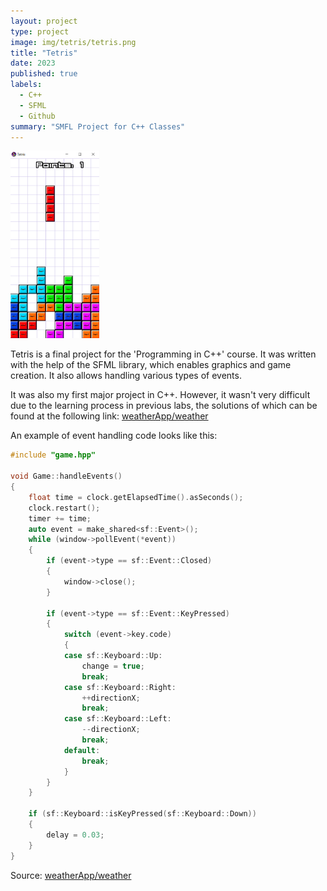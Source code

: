 ```yaml
---
layout: project
type: project
image: img/tetris/tetris.png
title: "Tetris"
date: 2023
published: true
labels:
  - C++
  - SFML
  - Github
summary: "SMFL Project for C++ Classes"
---
```


<div class="text-center p-4">
  <img height="300" src="../img/tetris/tetrisGame.png" class="img-thumbnail" >

</div>

Tetris is a final project for the 'Programming in C++' course. It was written with the help of the SFML library, which enables graphics and game creation. It also allows handling various types of events.

It was also my first major project in C++. However, it wasn't very difficult due to the learning process in previous labs, the solutions of which can be found at the following link:
<a href="https://github.com/23adrian2300/CPP-AGH">weatherApp/weather</a>

An example of event handling code looks like this:

```cpp
#include "game.hpp"

void Game::handleEvents()
{
    float time = clock.getElapsedTime().asSeconds();
    clock.restart();
    timer += time;
    auto event = make_shared<sf::Event>();
    while (window->pollEvent(*event))
    {
        if (event->type == sf::Event::Closed)
        {
            window->close();
        }

        if (event->type == sf::Event::KeyPressed)
        {
            switch (event->key.code)
            {
            case sf::Keyboard::Up:
                change = true;
                break;
            case sf::Keyboard::Right:
                ++directionX;
                break;
            case sf::Keyboard::Left:
                --directionX;
                break;
            default:
                break;
            }
        }
    }

    if (sf::Keyboard::isKeyPressed(sf::Keyboard::Down))
    {
        delay = 0.03;
    }
}
```

Source: <a href="https://github.com/23adrian2300/CPP_projekt-AGH">weatherApp/weather</a>
